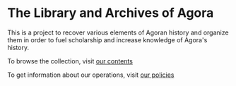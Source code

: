 # The Library and Archives of Agora

This is a project to recover various elements of Agoran history and organize them in order to fuel scholarship and increase knowledge of Agora's history.

To browse the collection, visit [our contents](/files/)

To get information about our operations, visit [our policies](/policies/)
